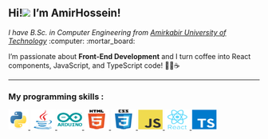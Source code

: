 <h2>Hi!<img src="https://raw.githubusercontent.com/MartinHeinz/MartinHeinz/master/wave.gif" width="30px">  I’m AmirHossein!</h2>
<p><em>I have B.Sc. in Computer Engineering from <a href="https://ce.aut.ac.ir/">Amirkabir University of Technology</a> </a></strong></em> :computer: :mortar_board:</p>
<p>I’m passionate about <strong>Front-End Development</strong> and I turn coffee into React components, JavaScript, and TypeScript code! 🧑‍💻☕</p>
<hr>

<h3>My programming skills : </h3>
<a href="https://www.python.org" rel="nofollow"> <img src="https://raw.githubusercontent.com/devicons/devicon/master/icons/python/python-original.svg" alt="python" width="40" height="40" style="max-width: 100%;"> </a>
<a href="https://www.java.com" rel="nofollow"> <img src="https://raw.githubusercontent.com/devicons/devicon/master/icons/java/java-original.svg" alt="java" width="50" height="40" style="max-width: 100%;"> </a>
<a href="https://www.arduino.cc/"> <img src="https://github.com/devicons/devicon/blob/master/icons/arduino/arduino-original-wordmark.svg" alt="arduino" width="50" height="40" style="max-width: 100%;"> </a>
<a href="https://www.w3schools.com/html/"> <img src="https://github.com/devicons/devicon/blob/master/icons/html5/html5-original-wordmark.svg" alt="html" width="50" height="40" style="max-width: 100%;"> </a>
<a href="https://www.w3schools.com/css/"> <img src="https://github.com/devicons/devicon/blob/master/icons/css3/css3-original-wordmark.svg" alt="css" width="50" height="40" style="max-width: 100%;"> </a>
<a href="https://www.javascript.com/"> <img src="https://github.com/devicons/devicon/blob/master/icons/javascript/javascript-original.svg" alt="js" width="50" height="40" style="max-width: 100%;"> </a>
<a href="https://reactjs.org/"> <img src="https://github.com/devicons/devicon/blob/master/icons/react/react-original-wordmark.svg" alt="react" width="50" height="40" style="max-width: 100%;"> </a>
<a href="https://www.typescriptlang.org/"> <img src="https://github.com/devicons/devicon/blob/master/icons/typescript/typescript-original.svg" alt="typescript" width="50" height="40" style="max-width: 100%;"> </a>

